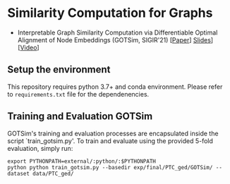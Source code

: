 # Similarity Computation for Graphs

* Interpretable Graph Similarity Computation via Differentiable Optimal Alignment of Node Embeddings (GOTSim, SIGIR'21) [[Paper](https://people.cs.vt.edu/~reddy/papers/SIGIR21.pdf)] [Slides](https://github.com/khoadoan/GraphOTSim/blob/main/resources/SIGIR21-fp0937-slides.pdf)] [[Video](https://www.youtube.com/watch?v=IWxxsuFPsgs)]


## Setup the environment

This repository requires python 3.7+ and conda environment. Please refer to `requirements.txt` file for the dependenencies.

## Training and Evaluation GOTSim

GOTSim's training and evaluation processes are encapsulated inside the script `train_gotsim.py'. To train and evaluate using the provided 5-fold evaluation, simply run:

```
export PYTHONPATH=external/:python/:$PYTHONPATH
python python train_gotsim.py --basedir exp/final/PTC_ged/GOTSim/ --dataset data/PTC_ged/
```


